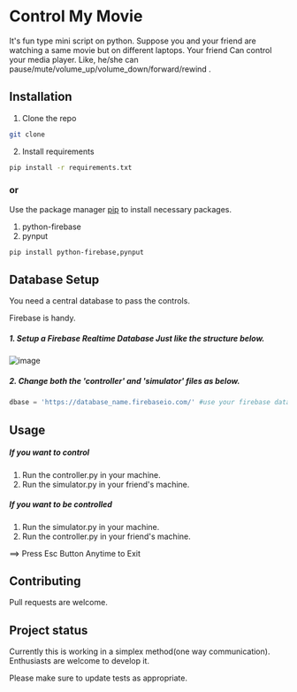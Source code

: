 # Control My Movie

It's fun type mini script on python. Suppose you and your friend are watching a same movie but on different laptops.
Your friend Can control your media player.
Like, he/she can pause/mute/volume_up/volume_down/forward/rewind .

## Installation
1. Clone the repo
```bash
git clone 
```
2. Install requirements
```bash
pip install -r requirements.txt
```


### or
Use the package manager [pip](https://pip.pypa.io/en/stable/) to install necessary packages.
1. python-firebase
2. pynput

```bash
pip install python-firebase,pynput
```
## Database Setup
You need a central database to pass the controls.

Firebase is handy.

##### 1. Setup a Firebase Realtime Database Just like the structure below.

![image](https://user-images.githubusercontent.com/19516280/58494446-efd06400-8196-11e9-883a-533bd03f6239.png)
##### 2. Change both the 'controller' and 'simulator' files as below.

```python
dbase = 'https://database_name.firebaseio.com/' #use your firebase database destination here
```



## Usage
##### If you want to control
1. Run the controller.py in your machine.
2. Run the simulator.py in your friend's machine.

##### If you want to be controlled
1. Run the simulator.py in your machine.
2. Run the controller.py in your friend's machine.

==> Press Esc Button Anytime to Exit

## Contributing
Pull requests are welcome. 

## Project status
Currently this is working in a simplex method(one way communication).
Enthusiasts are welcome to develop it.

Please make sure to update tests as appropriate.
